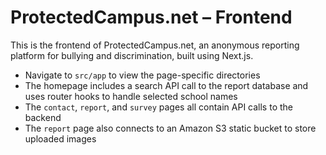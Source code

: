 
# ProtectedCampus.net – Frontend
This is the frontend of ProtectedCampus.net, an anonymous reporting platform for bullying and discrimination, built using Next.js.
- Navigate to `src/app` to view the page-specific directories
- The homepage includes a search API call to the report database and uses router hooks to handle selected school names
- The `contact`, `report`, and `survey` pages all contain API calls to the backend
- The `report` page also connects to an Amazon S3 static bucket to store uploaded images

